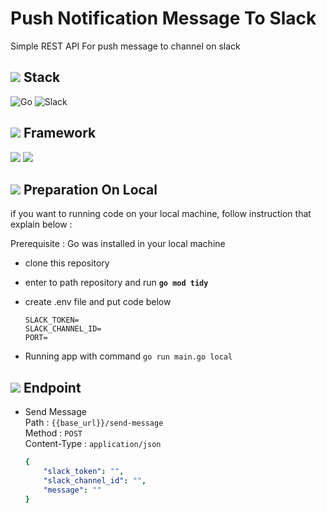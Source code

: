 # Push Notification Message To Slack

Simple REST API For push message to channel on slack

## ![](https://cdn-icons-png.flaticon.com/24/2694/2694997.png) **Stack**

![Go](https://img.shields.io/badge/go-%2300ADD8.svg?style=for-the-badge&logo=go&logoColor=white)
![Slack](https://img.shields.io/badge/Slack-4A154B?style=for-the-badge&logo=slack&logoColor=white)

## ![](https://cdn-icons-png.flaticon.com/24/4319/4319207.png) **Framework**
![](https://badgen.net/badge/github/Fiber/blue?icon=github&link=http://youtube.com&logo=Github)
![](https://badgen.net/badge/github/godotenv/cyan?icon=github)

## ![](https://cdn-icons-png.flaticon.com/24/610/610363.png) Preparation On Local
if you want to running code on your local machine, follow instruction that explain below :

Prerequisite : Go was installed in your local machine
* clone this repository
* enter to path repository and run **`go mod tidy`**
* create .env file and put code below

    `SLACK_TOKEN=`\
`SLACK_CHANNEL_ID=`\
`PORT=`
* Running app with command `go run main.go local`

## ![](https://cdn-icons-png.flaticon.com/24/718/718064.png) **Endpoint**
* Send Message\
Path : `{{base_url}}/send-message`\
Method : `POST`\
Content-Type : `application/json`
    ```yaml
    {
        "slack_token": "",
        "slack_channel_id": "",
        "message": ""
    }
    ```

